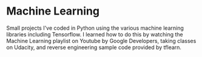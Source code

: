 # Machine Learning
Small projects I've coded in Python using the various machine learning libraries including Tensorflow. I learned how to do this by watching the Machine Learning playlist on Youtube by Google Developers, taking classes on Udacity, and reverse engineering sample code provided by tflearn.